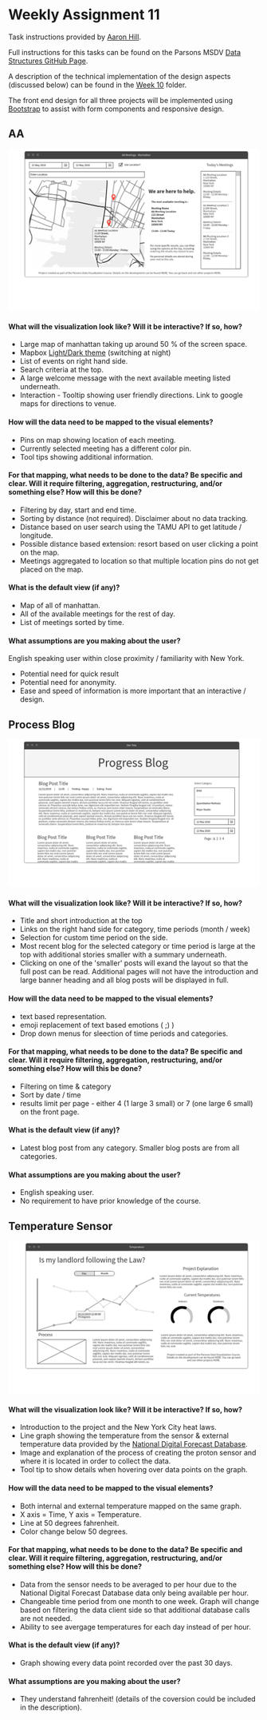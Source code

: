# Weekly Assignment 11
Task instructions provided by [Aaron Hill](https://github.com/aaronxhill).

Full instructions for this tasks can be found on the Parsons MSDV [Data Structures GitHub Page](https://github.com/visualizedata/data-structures/blob/master/weekly_assignment_11.md).

A description of the technical implementation of the design aspects (discussed below) can be found in the [Week 10](https://github.com/neil-oliver/data-structures/tree/master/week10) folder.

The front end design for all three projects will be implemented using [Bootstrap](https://getbootstrap.com) to assist with form components and responsive design.

## AA
![](./AA.png)
#### What will the visualization look like? Will it be interactive? If so, how?
- Large map of manhattan taking up around 50 % of the screen space. 
- Mapbox [Light/Dark theme](https://www.mapbox.com/maps/light-dark/) (switching at night) 
- List of events on right hand side.
- Search criteria at the top.
- A large welcome message with the next available meeting listed underneath. 
- Interaction - Tooltip showing user friendly directions. Link to google maps for directions to venue.

#### How will the data need to be mapped to the visual elements? 
- Pins on map showing location of each meeting. 
- Currently selected meeting has a different color pin.
- Tool tips showing additional information.

#### For that mapping, what needs to be done to the data? Be specific and clear. Will it require filtering, aggregation, restructuring, and/or something else? How will this be done? 
- Filtering by day, start and end time.
- Sorting by distance (not required). Disclaimer about no data tracking.
- Distance based on user search using the TAMU API to get latitude / longitude.
- Possible distance based extension: resort based on user clicking a point on the map.
- Meetings aggregated to location so that multiple location pins do not get placed on the map.

#### What is the default view (if any)?
- Map of all of manhattan. 
- All of the available meetings for the rest of day.
- List of meetings sorted by time.

#### What assumptions are you making about the user?
English speaking user within close proximity / familiarity with New York.
- Potential need for quick result 
- Potential need for anonymity.
- Ease and speed of information is more important that an interactive / design.
  
  
## Process Blog
![](./Progress_Blog.png)
#### What will the visualization look like? Will it be interactive? If so, how?  
- Title and short introduction at the top
- Links on the right hand side for category, time periods (month / week)
- Selection for custom time period on the side.
- Most recent blog for the selected category or time period is large at the top with additional stories smaller with a summary underneath.
- Clicking on one of the 'smaller' posts will exand the layout so that the full post can be read. 
Additional pages will not have the introduction and large banner heading and all blog posts will be displayed in full.

#### How will the data need to be mapped to the visual elements? 
- text based representation. 
- emoji replacement of text based emotions ( ;) )
- Drop down menus for sleection of time periods and categories.

#### For that mapping, what needs to be done to the data? Be specific and clear. Will it require filtering, aggregation, restructuring, and/or something else? How will this be done?  
- Filtering on time & category
- Sort by date / time
- results limit per page - either 4 (1 large 3 small) or 7 (one large 6 small) on the front page.

#### What is the default view (if any)?
- Latest blog post from any category. Smaller blog posts are from all categories.

#### What assumptions are you making about the user?
- English speaking user.
- No requirement to have prior knowledge of the course.

  
## Temperature Sensor
![](./Temperature.png)
#### What will the visualization look like? Will it be interactive? If so, how?
- Introduction to the project and the New York City heat laws.
- Line graph showing the temperature from the sensor & external temperature data provided by the [National Digital Forecast Database](https://www.nws.noaa.gov/mdl/survey/pgb_survey/dev/rest.php).
- Image and explanation of the process of creating the proton sensor and where it is located in order to collect the data.
- Tool tip to show details when hovering over data points on the graph. 

#### How will the data need to be mapped to the visual elements? 
- Both internal and external temperature mapped on the same graph.
- X axis = Time, Y axis = Temperature.
- Line at 50 degrees fahrenheit.
- Color change below 50 degrees.

#### For that mapping, what needs to be done to the data? Be specific and clear. Will it require filtering, aggregation, restructuring, and/or something else? How will this be done?
- Data from the sensor needs to be averaged to per hour due to the National Digital Forecast Database data only being available per hour.
- Changeable time period from one month to one week. Graph will change based on filtering the data client side so that additional database calls are not needed.
- Ability to see avergage temperatures for each day instead of per hour.

#### What is the default view (if any)?
- Graph showing every data point recorded over the past 30 days.

#### What assumptions are you making about the user?
- They understand fahrenheit! (details of the coversion could be included in the description).
